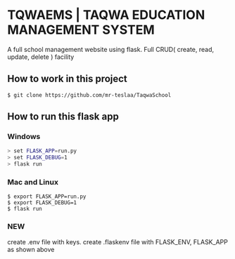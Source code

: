 # TQWAEMS | TAQWA EDUCATION MANAGEMENT SYSTEM
A full school management website using flask. Full CRUD( create, read, update, delete ) facility

## How to work in this project
``` 
$ git clone https://github.com/mr-teslaa/TaqwaSchool
```


## How to run this flask app

### Windows
``` bash
> set FLASK_APP=run.py
> set FLASK_DEBUG=1
> flask run
```

### Mac and Linux
``` shell
$ export FLASK_APP=run.py
$ export FLASK_DEBUG=1
$ flask run
```

### NEW ###
create .env file with keys.
create .flaskenv file with FLASK_ENV, FLASK_APP as shown above